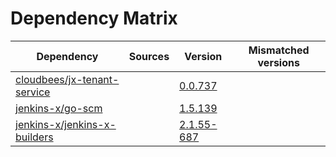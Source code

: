 # Dependency Matrix

Dependency | Sources | Version | Mismatched versions
---------- | ------- | ------- | -------------------
[cloudbees/jx-tenant-service](https://github.com/cloudbees/jx-tenant-service) |  | [0.0.737](https://github.com/cloudbees/jx-tenant-service/releases/tag/v0.0.737) | 
[jenkins-x/go-scm](https://github.com/jenkins-x/go-scm) |  | [1.5.139]() | 
[jenkins-x/jenkins-x-builders](https://github.com/jenkins-x/jenkins-x-builders) |  | [2.1.55-687]() | 
